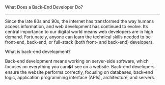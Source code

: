 What Does a Back-End Developer Do?
 
----------------------------------- 

Since the late 80s and 90s, the internet has transformed the way humans access information, and web development has continued to evolve. Its central importance to our digital world means web developers are in high demand. Fortunately, anyone can learn the technical skills needed to be front-end, back-end, or full-stack (both front- and back-end) developers.

What is back-end development?

Back-end development means working on server-side software, which focuses on everything you can�t see on a website. Back-end developers ensure the website performs correctly, focusing on databases, back-end logic, application programming interface (APIs), architecture, and servers.